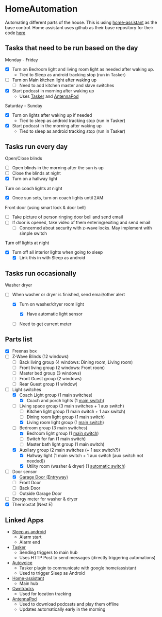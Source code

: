 # HomeAutomation
Automating different parts of the house.
This is using [home-assistant](https://home-assistant.io/) as the base control.  Home assistant uses github as their base repository for their code [here](https://github.com/home-assistant/home-assistant) 

## Tasks that need to be run based on the day
Monday - Friday
 - [x] Turn on Bedroom light and living room light as needed after waking up.  
   - Tied to Sleep as android tracking stop (run in Tasker)
 - [ ] Turn on Main kitchen light after waking up
   - [ ] Need to add kitchen master and slave switches
 - [x] Start podcast in morning after waking up
   - Uses [Tasker](https://tasker.dinglisch.net/) and [AntennaPod](https://antennapod.org/)
   
Saturday - Sunday
 - [x] Turn on lights after waking up if needed
   - Tied to sleep as android tracking stop (run in Tasker)
 - [x] Start podcast in the morning after waking up
   - Tied to sleep as android tracking stop (run in Tasker)

## Tasks run every day
Open/Close blinds
 - [ ] Open blinds in the morning after the sun is up
 - [ ] Close the blinds at night
 - [x] Turn on a hallway light
  
Turn on coach lights at night
 - [x] Once sun sets, turn on coach lights until 2AM

Front door (using smart lock & door bell)
 - [ ] Take picture of person ringing door bell and send email
 - [ ] If door is opened, take video of them entering/exiting and send email
   - [ ] Concerned about security with z-wave locks.  May implement with simple switch

Turn off lights at night
 - [x] Turn off all interior lights when going to sleep
   - [x] Link this in with Sleep as android

## Tasks run occasionally 
Washer dryer
 - [ ] When washer or dryer is finished, send email/other alert
   - [x] Turn on washer/dryer room light
     - [x] Have automatic light sensor
   - [ ] Need to get current meter



## Parts list

 - [x] Freenas box
 - [ ] Z-Wave Blinds (12 windows)
   - [ ] Back living group (4 windows: Dining room, Living room)
   - [ ] Front living group (2 windows: Front room)
   - [ ] Master bed group (3 windows)
   - [ ] Front Guest group (2 windows)
   - [ ] Rear Guest group (1 window)
 - [ ] Light switches
   - [x] Coach Light group (1 main switches)
     - [x] Coach and porch lights (1 [main switch](https://www.amazon.com/gp/product/B00PYMGOHM?th=1&pldnSite=1))
   - [ ] Living space group (3 main switches + 1 aux switch)
     - [ ] Kitchen light group (1 main switch + 1 aux switch)
     - [ ] Dining room light group (1 main switch)
     - [x] Living room light group (1 [main switch](https://www.amazon.com/gp/product/B00PYMGOHM?th=1&pldnSite=1))
   - [ ] Bedroom group (3 main switches)
     - [x] Bedroom light group (1 [main switch](https://www.amazon.com/gp/product/B00PYMGOHM?th=1&pldnSite=1))
     - [ ] Switch for fan (1 main switch)
     - [ ] Master bath light group (1 main switch)
   - [x] Auxilary group (2 main switches (+ 1 aux switch?))
     - [x] Hallway light (1 main switch + 1 aux switch [aux switch not needed])
     - [x] Utility room (washer & dryer) (1 [automatic switch](https://www.amazon.com/TOPGREENER-TSOS5-W-Single-Pole-Fluorescent-Incandescent/dp/B015G8VLNA/ref=sr_1_4?s=hi&ie=UTF8&qid=1487179597&sr=1-4&keywords=automatic+light+switch))
 - [ ] Door sensor
   - [x] [Garage Door (Entryway)](https://smile.amazon.com/gp/product/B01N5HB4U5/ref=oh_aui_detailpage_o02_s00?ie=UTF8&psc=1)
   - [ ] Front Door
   - [ ] Back Door
   - [ ] Outside Garage Door
 - [ ] Energy meter for washer & dryer
 - [x] Thermostat (Nest E)

## Linked Apps
 - [Sleep as android](http://sleep.urbandroid.org/)
   - Alarm start
   - Alarm end
 - [Tasker](https://tasker.dinglisch.net/)
   - Sending triggers to main hub
   - Uses HTTP Post to send messages (directly triggering automations)
 - [Autovoice](https://joaoapps.com/autovoice/)
   - Tasker plugin to communicate with google home/assistant
   - Used to trigger Sleep as Android
 - [Home-assistant](https://home-assistant.io/)
   - Main hub
 - [Owntracks](http://owntracks.org/)
   - Used for location tracking
 - [AntennaPod](https://antennapod.org/)
   - Used to download podcasts and play them offline
   - Updates automatically early in the morning
